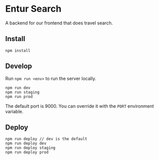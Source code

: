 # Entur Search

A backend for our frontend that does travel search.

## Install

```
npm install
```

## Develop

Run `npm run <env>` to run the server locally.

```
npm run dev
npm run staging
npm run prod
```

The default port is 9000. You can override it with the `PORT` environment variable.

## Deploy

```
npm run deploy // dev is the default
npm run deploy dev
npm run deploy staging
npm run deploy prod
```
